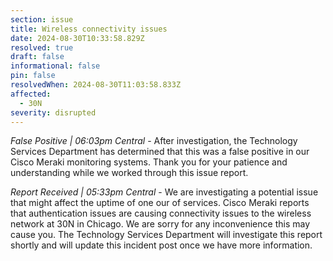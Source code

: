 ```yaml
---
section: issue
title: Wireless connectivity issues
date: 2024-08-30T10:33:58.829Z
resolved: true
draft: false
informational: false
pin: false
resolvedWhen: 2024-08-30T11:03:58.833Z
affected:
  - 30N
severity: disrupted
---
```

*False Positive | 06:03pm Central* - After investigation, the Technology Services Department has determined that this was a false positive in our Cisco Meraki monitoring systems. Thank you for your patience and understanding while we worked through this issue report.

*Report Received | 05:33pm Central* - We are investigating a potential issue that might affect the uptime of one our of services. Cisco Meraki reports that authentication issues are causing connectivity issues to the wireless network at 30N in Chicago. We are sorry for any inconvenience this may cause you. The Technology Services Department will investigate this report shortly and will update this incident post once we have more information.